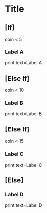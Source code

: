 # Title

## [If]

coin < 5

### Label A

print
  text=Label A

## [Else If]

coin < 10

### Label B

print
  text=Label B

## [Else If]

coin < 15

### Label C

print
  text=Label C

## [Else]

### Label D

print
  text=Label D

